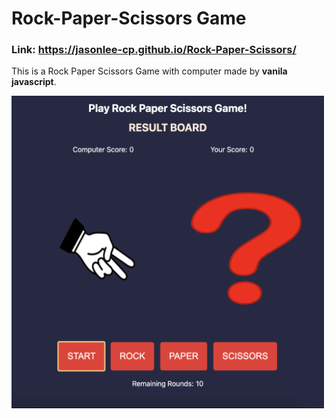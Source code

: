 # Rock-Paper-Scissors Game

### Link: https://jasonlee-cp.github.io/Rock-Paper-Scissors/

This is a Rock Paper Scissors Game with computer made by **vanila javascript**.

<img src="RPS.png" alt="drawing" width="500px" height="500px" style="text-align:center"/>


